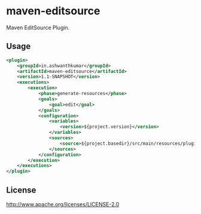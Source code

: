 # maven-editsource
Maven EditSource Plugin.

## Usage
```xml
<plugin>
    <groupId>in.ashwanthkumar</groupId>
    <artifactId>maven-editsource</artifactId>
    <version>1.1-SNAPSHOT</version>
    <executions>
        <execution>
            <phase>generate-resources</phase>
            <goals>
                <goal>edit</goal>
            </goals>
            <configuration>
                <variables>
                    <version>${project.version}</version>
                </variables>
                <sources>
                    <source>${project.basedir}/src/main/resources/plugin.xml</source>
                </sources>
            </configuration>
        </execution>
    </executions>
</plugin>
```

## License

http://www.apache.org/licenses/LICENSE-2.0
